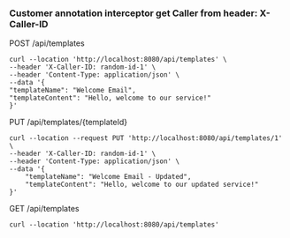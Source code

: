 ### Customer annotation interceptor get Caller from header: X-Caller-ID

POST /api/templates
```shell
curl --location 'http://localhost:8080/api/templates' \
--header 'X-Caller-ID: random-id-1' \
--header 'Content-Type: application/json' \
--data '{
"templateName": "Welcome Email",
"templateContent": "Hello, welcome to our service!"
}'
```
PUT /api/templates/{templateId}
```shell
curl --location --request PUT 'http://localhost:8080/api/templates/1' \
--header 'X-Caller-ID: random-id-1' \
--header 'Content-Type: application/json' \
--data '{
    "templateName": "Welcome Email - Updated",
    "templateContent": "Hello, welcome to our updated service!"
}'
```

GET /api/templates
```shell
curl --location 'http://localhost:8080/api/templates'
```